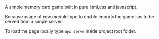 A simple memory card game built in pure html,css and javascript.

Because usage of new module type to enable imports the game has to be served from a simple server.

To load the page locally type `npx serve` inside project root folder.
